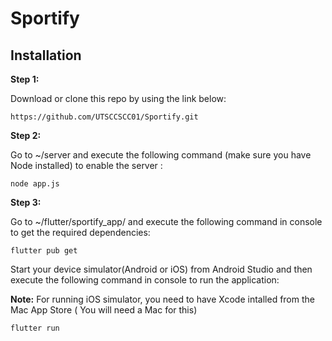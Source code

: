 # Sportify

## Installation
**Step 1:**

Download or clone this repo by using the link below:
```
https://github.com/UTSCCSCC01/Sportify.git
```

**Step 2:**

Go to ~/server and execute the following command (make sure you have Node installed) to enable the server :
```
node app.js
```

**Step 3:**

Go to ~/flutter/sportify_app/ and execute the following command in console to get the required dependencies:

```
flutter pub get
```
Start your device simulator(Android or iOS) from Android Studio and then execute the following command in console to run the application:

**Note:** For running iOS simulator, you need to have Xcode intalled from the Mac App Store ( You will need a Mac for this)

```
flutter run
```





